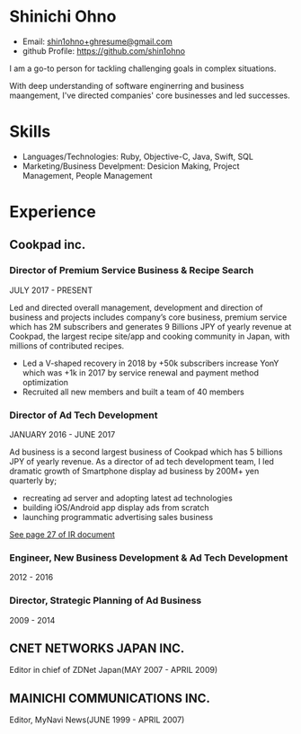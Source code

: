 # Shinichi Ohno

- Email: shin1ohno+ghresume@gmail.com
- github Profile: https://github.com/shin1ohno

I am a go-to person for tackling challenging goals in complex situations.

With deep understanding of software enginerring and business maangement, I've directed companies' core businesses and led successes.

# Skills

- Languages/Technologies: Ruby, Objective-C, Java, Swift, SQL
- Marketing/Business Develpment: Desicion Making, Project Management, People Management

# Experience

## Cookpad inc.

### Director of Premium Service Business & Recipe Search

JULY 2017 - PRESENT

Led and directed overall management, development and direction of business and projects includes company’s core business, premium service which has 2M subscribers and generates 9 Billions JPY of yearly revenue at Cookpad, the largest recipe site/app and cooking community in Japan, with millions of contributed recipes. 

- Led a V-shaped recovery in 2018 by +50k subscribers increase YonY which was +1k in 2017 by service renewal and payment method optimization
- Recruited all new members and built a team of 40 members

### Director of Ad Tech Development

JANUARY  2016 - JUNE 2017

Ad business is a second largest business of Cookpad which has 5 billions  JPY of yearly revenue. As a director of ad tech development team,  I led dramatic growth of Smartphone display ad business by 200M+ yen quarterly by;

- recreating ad server and adopting latest ad technologies
- building iOS/Android app display ads from scratch
- launching programmatic advertising sales business

[See page 27 of IR document](https://pdf.irpocket.com/C2193/Wc5N/Cdi4/Rx1y.pdf)

### Engineer, New Business Development & Ad Tech Development

2012 - 2016

### Director, Strategic Planning of Ad Business

2009 - 2014

## CNET NETWORKS JAPAN INC.

Editor in chief of ZDNet Japan(MAY 2007 - APRIL 2009)

## MAINICHI COMMUNICATIONS INC.

Editor, MyNavi News(JUNE 1999 - APRIL 2007)
